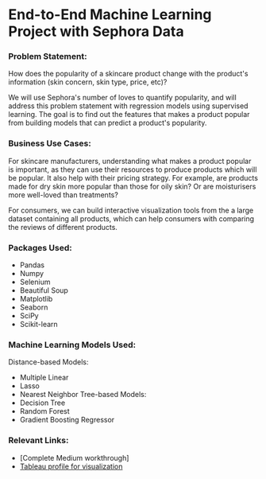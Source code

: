 # End-to-End Machine Learning Project with Sephora Data

### Problem Statement:
How does the popularity of a skincare product change with the product's information (skin concern, skin type, price, etc)?

We will use Sephora's number of loves to quantify popularity, and will address this problem statement with regression models using supervised learning. The goal is to find out the features that makes a product popular from building models that can predict a product's popularity.

### Business Use Cases:
For skincare manufacturers, understanding what makes a product popular is important, as they can use their resources to produce products which will be popular. It also help with their pricing strategy. For example, are products made for dry skin more popular than those for oily skin? Or are moisturisers more well-loved than treatments?

For consumers, we can build interactive visualization tools from the a large dataset containing all products, which can help consumers with comparing the reviews of different products.

### Packages Used:
- Pandas
- Numpy
- Selenium
- Beautiful Soup
- Matplotlib
- Seaborn
- SciPy
- Scikit-learn

### Machine Learning Models Used:
Distance-based Models:
- Multiple Linear 
- Lasso
- Nearest Neighbor
Tree-based Models:
- Decision Tree
- Random Forest
- Gradient Boosting Regressor

### Relevant Links:
- [Complete Medium workthrough] 
- [Tableau profile for visualization](https://public.tableau.com/profile/audrey.tang6452#!/)
```
